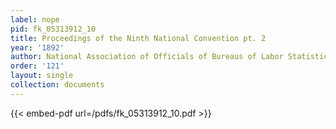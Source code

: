 ```yaml
---
label: nope
pid: fk_05313912_10
title: Proceedings of the Ninth National Convention pt. 2
year: '1892'
author: National Association of Officials of Bureaus of Labor Statistics
order: '121'
layout: single
collection: documents
---
```



{{< embed-pdf url=/pdfs/fk_05313912_10.pdf >}}